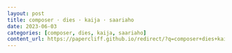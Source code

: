 ```yaml
---
layout: post
title: composer · dies · kaija · saariaho
date: 2023-06-03
categories: [composer, dies, kaija, saariaho]
content_url: https://papercliff.github.io/redirect/?q=composer+dies+kaija+saariaho&tbs=cdr:1,cd_min:6/2/2023,cd_max:6/4/2023
---
```


